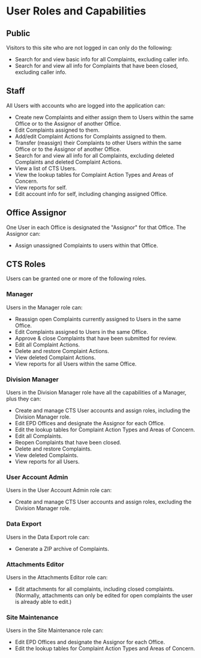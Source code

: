 # User Roles and Capabilities

## Public

Visitors to this site who are not logged in can only do the following:

* Search for and view basic info for all Complaints, excluding caller info.
* Search for and view all info for Complaints that have been closed, excluding caller info.

## Staff

All Users with accounts who are logged into the application can:

* Create new Complaints and either assign them to Users within the same Office or to the Assignor of another Office.
* Edit Complaints assigned to them.
* Add/edit Complaint Actions for Complaints assigned to them.
* Transfer (reassign) their Complaints to other Users within the same Office or to the Assignor of another Office.
* Search for and view all info for all Complaints, excluding deleted Complaints and deleted Complaint Actions.
* View a list of CTS Users.
* View the lookup tables for Complaint Action Types and Areas of Concern.
* View reports for self.
* Edit account info for self, including changing assigned Office.

## Office Assignor

One User in each Office is designated the "Assignor" for that Office. The Assignor can:

* Assign unassigned Complaints to users within that Office.

## CTS Roles

Users can be granted one or more of the following roles.

### Manager

Users in the Manager role can:

* Reassign open Complaints currently assigned to Users in the same Office.
* Edit Complaints assigned to Users in the same Office.
* Approve & close Complaints that have been submitted for review.
* Edit all Complaint Actions.
* Delete and restore Complaint Actions.
* View deleted Complaint Actions.
* View reports for all Users within the same Office.

### Division Manager

Users in the Division Manager role have all the capabilities of a Manager, plus they can:

* Create and manage CTS User accounts and assign roles, including the Division Manager role.
* Edit EPD Offices and designate the Assignor for each Office.
* Edit the lookup tables for Complaint Action Types and Areas of Concern.
* Edit all Complaints.
* Reopen Complaints that have been closed.
* Delete and restore Complaints.
* View deleted Complaints.
* View reports for all Users.

### User Account Admin

Users in the User Account Admin role can:

* Create and manage CTS User accounts and assign roles, excluding the Division Manager role.

### Data Export

Users in the Data Export role can:

* Generate a ZIP archive of Complaints.

### Attachments Editor

Users in the Attachments Editor role can:

* Edit attachments for all complaints, including closed complaints. (Normally, attachments can only be edited for open complaints the user is already able to edit.)

### Site Maintenance

Users in the Site Maintenance role can:

* Edit EPD Offices and designate the Assignor for each Office.
* Edit the lookup tables for Complaint Action Types and Areas of Concern.
